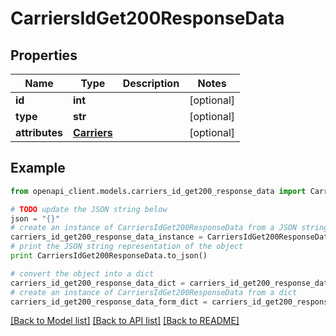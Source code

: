 # CarriersIdGet200ResponseData


## Properties
Name | Type | Description | Notes
------------ | ------------- | ------------- | -------------
**id** | **int** |  | [optional] 
**type** | **str** |  | [optional] 
**attributes** | [**Carriers**](Carriers.md) |  | [optional] 

## Example

```python
from openapi_client.models.carriers_id_get200_response_data import CarriersIdGet200ResponseData

# TODO update the JSON string below
json = "{}"
# create an instance of CarriersIdGet200ResponseData from a JSON string
carriers_id_get200_response_data_instance = CarriersIdGet200ResponseData.from_json(json)
# print the JSON string representation of the object
print CarriersIdGet200ResponseData.to_json()

# convert the object into a dict
carriers_id_get200_response_data_dict = carriers_id_get200_response_data_instance.to_dict()
# create an instance of CarriersIdGet200ResponseData from a dict
carriers_id_get200_response_data_form_dict = carriers_id_get200_response_data.from_dict(carriers_id_get200_response_data_dict)
```
[[Back to Model list]](../README.md#documentation-for-models) [[Back to API list]](../README.md#documentation-for-api-endpoints) [[Back to README]](../README.md)



